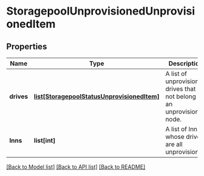 # StoragepoolUnprovisionedUnprovisionedItem

## Properties
Name | Type | Description | Notes
------------ | ------------- | ------------- | -------------
**drives** | [**list[StoragepoolStatusUnprovisionedItem]**](StoragepoolStatusUnprovisionedItem.md) | A list of unprovisioned drives that do not belong to an unprovisioned node. | 
**lnns** | **list[int]** | A list of lnns whose drives are all unprovisioned | 

[[Back to Model list]](../README.md#documentation-for-models) [[Back to API list]](../README.md#documentation-for-api-endpoints) [[Back to README]](../README.md)


